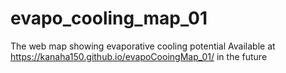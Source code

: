 # evapo_cooling_map_01
The web map showing evaporative cooling potential
Available at  https://kanaha150.github.io/evapoCooingMap_01/ in the future
